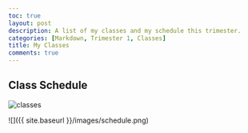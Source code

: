 ```yaml
---
toc: true
layout: post
description: A list of my classes and my schedule this trimester.
categories: [Markdown, Trimester 1, Classes]
title: My Classes
comments: true
---
```


## Class Schedule

![classes](schedule.png)

![]({{ site.baseurl }}/images/schedule.png)